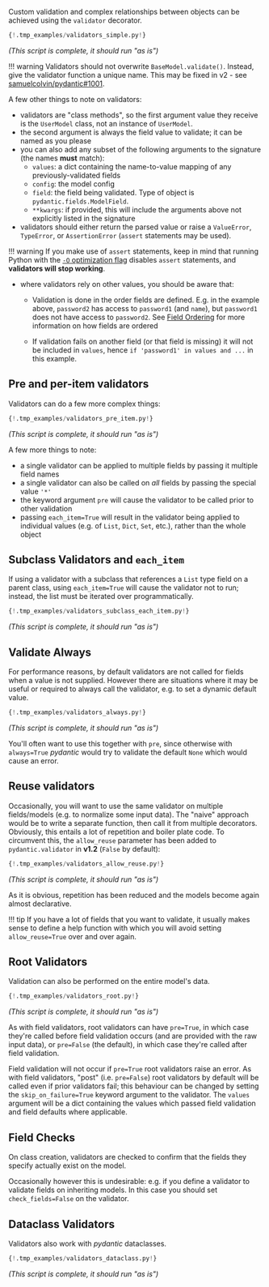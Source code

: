 Custom validation and complex relationships between objects can be achieved using the `validator` decorator.

```py
{!.tmp_examples/validators_simple.py!}
```
_(This script is complete, it should run "as is")_

!!! warning
    Validators should not overwrite `BaseModel.validate()`. Instead, give the validator function a unique name.
    This may be fixed in v2 - see [samuelcolvin/pydantic#1001](https://github.com/samuelcolvin/pydantic/issues/1001).

A few other things to note on validators:

* validators are "class methods", so the first argument value they receive is the `UserModel` class, not an instance
  of `UserModel`.
* the second argument is always the field value to validate; it can be named as you please
* you can also add any subset of the following arguments to the signature (the names **must** match):
    * `values`: a dict containing the name-to-value mapping of any previously-validated fields
    * `config`: the model config
    * `field`: the field being validated. Type of object is `pydantic.fields.ModelField`.
    * `**kwargs`: if provided, this will include the arguments above not explicitly listed in the signature
* validators should either return the parsed value or raise a `ValueError`, `TypeError`, or `AssertionError`
  (``assert`` statements may be used).

!!! warning
    If you make use of `assert` statements, keep in mind that running
    Python with the [`-O` optimization flag](https://docs.python.org/3/using/cmdline.html#cmdoption-o)
    disables `assert` statements, and **validators will stop working**.

* where validators rely on other values, you should be aware that:

    - Validation is done in the order fields are defined.
      E.g. in the example above, `password2` has access to `password1` (and `name`),
      but `password1` does not have access to `password2`. See [Field Ordering](models.md#field-ordering)
      for more information on how fields are ordered

    - If validation fails on another field (or that field is missing) it will not be included in `values`, hence
      `if 'password1' in values and ...` in this example.

## Pre and per-item validators

Validators can do a few more complex things:

```py
{!.tmp_examples/validators_pre_item.py!}
```
_(This script is complete, it should run "as is")_

A few more things to note:

* a single validator can be applied to multiple fields by passing it multiple field names
* a single validator can also be called on *all* fields by passing the special value `'*'`
* the keyword argument `pre` will cause the validator to be called prior to other validation
* passing `each_item=True` will result in the validator being applied to individual values
  (e.g. of `List`, `Dict`, `Set`, etc.), rather than the whole object

## Subclass Validators and `each_item`

If using a validator with a subclass that references a `List` type field on a parent class, using `each_item=True` will
cause the validator not to run; instead, the list must be iterated over programmatically.

```py
{!.tmp_examples/validators_subclass_each_item.py!}
```
_(This script is complete, it should run "as is")_

## Validate Always

For performance reasons, by default validators are not called for fields when a value is not supplied.
However there are situations where it may be useful or required to always call the validator, e.g.
to set a dynamic default value.

```py
{!.tmp_examples/validators_always.py!}
```
_(This script is complete, it should run "as is")_

You'll often want to use this together with `pre`, since otherwise with `always=True`
*pydantic* would try to validate the default `None` which would cause an error.

## Reuse validators

Occasionally, you will want to use the same validator on multiple fields/models (e.g. to
normalize some input data). The "naive" approach would be to write a separate function,
then call it from multiple decorators.  Obviously, this entails a lot of repetition and
boiler plate code. To circumvent this, the `allow_reuse` parameter has been added to
`pydantic.validator` in **v1.2** (`False` by default):

```py
{!.tmp_examples/validators_allow_reuse.py!}
```
_(This script is complete, it should run "as is")_

As it is obvious, repetition has been reduced and the models become again almost
declarative.

!!! tip
    If you have a lot of fields that you want to validate, it usually makes sense to
    define a help function with which you will avoid setting `allow_reuse=True` over and
    over again.

## Root Validators

Validation can also be performed on the entire model's data.

```py
{!.tmp_examples/validators_root.py!}
```
_(This script is complete, it should run "as is")_

As with field validators, root validators can have `pre=True`, in which case they're called before field
validation occurs (and are provided with the raw input data), or `pre=False` (the default), in which case
they're called after field validation.

Field validation will not occur if `pre=True` root validators raise an error. As with field validators,
"post" (i.e. `pre=False`) root validators by default will be called even if prior validators fail; this
behaviour can be changed by setting the `skip_on_failure=True` keyword argument to the validator.
The `values` argument will be a dict containing the values which passed field validation and
field defaults where applicable.

## Field Checks

On class creation, validators are checked to confirm that the fields they specify actually exist on the model.

Occasionally however this is undesirable: e.g. if you define a validator to validate fields on inheriting models.
In this case you should set `check_fields=False` on the validator.

## Dataclass Validators

Validators also work with *pydantic* dataclasses.

```py
{!.tmp_examples/validators_dataclass.py!}
```
_(This script is complete, it should run "as is")_
